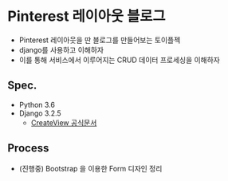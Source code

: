 # Pinterest 레이아웃 블로그
 - Pinterest 레이아웃을 딴 블로그를 만들어보는 토이플젝
 - django를 사용하고 이해하자
 - 이를 통해 서비스에서 이루어지는 CRUD 데이터 프로세싱을 이해하자

## Spec.
 - Python 3.6
 - Django 3.2.5
   - [CreateView 공식문서](https://docs.djangoproject.com/en/3.2/ref/class-based-views/generic-editing/#django.views.generic.edit.CreateView)

## Process
 - (진행중) Bootstrap 을 이용한 Form 디자인 정리
